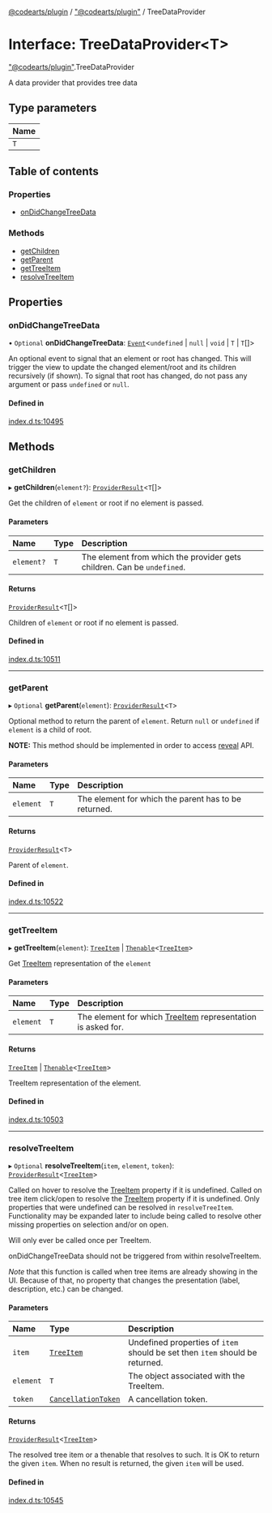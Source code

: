 [@codearts/plugin](../README.md) / ["@codearts/plugin"](../modules/_codearts_plugin_.md) / TreeDataProvider

# Interface: TreeDataProvider<T\>

["@codearts/plugin"](../modules/_codearts_plugin_.md).TreeDataProvider

A data provider that provides tree data

## Type parameters

| Name |
| :------ |
| `T` |

## Table of contents

### Properties

- [onDidChangeTreeData](codearts_plugin_.TreeDataProvider.md#ondidchangetreedata)

### Methods

- [getChildren](codearts_plugin_.TreeDataProvider.md#getchildren)
- [getParent](codearts_plugin_.TreeDataProvider.md#getparent)
- [getTreeItem](codearts_plugin_.TreeDataProvider.md#gettreeitem)
- [resolveTreeItem](codearts_plugin_.TreeDataProvider.md#resolvetreeitem)

## Properties

### onDidChangeTreeData

• `Optional` **onDidChangeTreeData**: [`Event`](codearts_plugin_.Event.md)<`undefined` \| ``null`` \| `void` \| `T` \| `T`[]\>

An optional event to signal that an element or root has changed.
This will trigger the view to update the changed element/root and its children recursively (if shown).
To signal that root has changed, do not pass any argument or pass `undefined` or `null`.

#### Defined in

[index.d.ts:10495](https://github.com/huaweicloud/cloudide-plugin-api/blob/5055bbd/index.d.ts#L10495)

## Methods

### getChildren

▸ **getChildren**(`element?`): [`ProviderResult`](../modules/_codearts_plugin_.md#providerresult)<`T`[]\>

Get the children of `element` or root if no element is passed.

#### Parameters

| Name | Type | Description |
| :------ | :------ | :------ |
| `element?` | `T` | The element from which the provider gets children. Can be `undefined`. |

#### Returns

[`ProviderResult`](../modules/_codearts_plugin_.md#providerresult)<`T`[]\>

Children of `element` or root if no element is passed.

#### Defined in

[index.d.ts:10511](https://github.com/huaweicloud/cloudide-plugin-api/blob/5055bbd/index.d.ts#L10511)

___

### getParent

▸ `Optional` **getParent**(`element`): [`ProviderResult`](../modules/_codearts_plugin_.md#providerresult)<`T`\>

Optional method to return the parent of `element`.
Return `null` or `undefined` if `element` is a child of root.

**NOTE:** This method should be implemented in order to access [reveal](codearts_plugin_.TreeView.md#reveal) API.

#### Parameters

| Name | Type | Description |
| :------ | :------ | :------ |
| `element` | `T` | The element for which the parent has to be returned. |

#### Returns

[`ProviderResult`](../modules/_codearts_plugin_.md#providerresult)<`T`\>

Parent of `element`.

#### Defined in

[index.d.ts:10522](https://github.com/huaweicloud/cloudide-plugin-api/blob/5055bbd/index.d.ts#L10522)

___

### getTreeItem

▸ **getTreeItem**(`element`): [`TreeItem`](../classes/codearts_plugin_.TreeItem.md) \| [`Thenable`](Thenable.md)<[`TreeItem`](../classes/codearts_plugin_.TreeItem.md)\>

Get [TreeItem](../classes/codearts_plugin_.TreeItem.md) representation of the `element`

#### Parameters

| Name | Type | Description |
| :------ | :------ | :------ |
| `element` | `T` | The element for which [TreeItem](../classes/codearts_plugin_.TreeItem.md) representation is asked for. |

#### Returns

[`TreeItem`](../classes/codearts_plugin_.TreeItem.md) \| [`Thenable`](Thenable.md)<[`TreeItem`](../classes/codearts_plugin_.TreeItem.md)\>

TreeItem representation of the element.

#### Defined in

[index.d.ts:10503](https://github.com/huaweicloud/cloudide-plugin-api/blob/5055bbd/index.d.ts#L10503)

___

### resolveTreeItem

▸ `Optional` **resolveTreeItem**(`item`, `element`, `token`): [`ProviderResult`](../modules/_codearts_plugin_.md#providerresult)<[`TreeItem`](../classes/codearts_plugin_.TreeItem.md)\>

Called on hover to resolve the [TreeItem](../classes/codearts_plugin_.TreeItem.md#tooltip) property if it is undefined.
Called on tree item click/open to resolve the [TreeItem](../classes/codearts_plugin_.TreeItem.md#command) property if it is undefined.
Only properties that were undefined can be resolved in `resolveTreeItem`.
Functionality may be expanded later to include being called to resolve other missing
properties on selection and/or on open.

Will only ever be called once per TreeItem.

onDidChangeTreeData should not be triggered from within resolveTreeItem.

*Note* that this function is called when tree items are already showing in the UI.
Because of that, no property that changes the presentation (label, description, etc.)
can be changed.

#### Parameters

| Name | Type | Description |
| :------ | :------ | :------ |
| `item` | [`TreeItem`](../classes/codearts_plugin_.TreeItem.md) | Undefined properties of `item` should be set then `item` should be returned. |
| `element` | `T` | The object associated with the TreeItem. |
| `token` | [`CancellationToken`](codearts_plugin_.CancellationToken.md) | A cancellation token. |

#### Returns

[`ProviderResult`](../modules/_codearts_plugin_.md#providerresult)<[`TreeItem`](../classes/codearts_plugin_.TreeItem.md)\>

The resolved tree item or a thenable that resolves to such. It is OK to return the given
`item`. When no result is returned, the given `item` will be used.

#### Defined in

[index.d.ts:10545](https://github.com/huaweicloud/cloudide-plugin-api/blob/5055bbd/index.d.ts#L10545)
